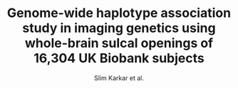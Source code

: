 ---
cat: gaia
subcat: architecture
bestof: false
author: Slim Karkar et al.
title: Genome-wide haplotype association study in imaging genetics using whole-brain sulcal openings of 16,304 UK Biobank subjects
journal: European Journal of Human Genetics
year: 2021
type: article
url: https -//www.nature.com/articles/s41431-021-00827-8
doi: 10.1038/s41431-021-00827-8
---